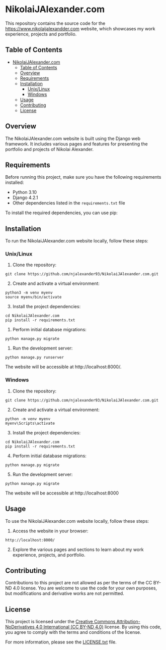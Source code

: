 # NikolaiJAlexander.com

This repository contains the source code for the https://www.nikolaijalexandder.com website, which showcases my work experience, projects and portfolio.

## Table of Contents
- [NikolaiJAlexander.com](#nikolaijalexandercom)
  - [Table of Contents](#table-of-contents)
  - [Overview](#overview)
  - [Requirements](#requirements)
  - [Installation](#installation)
    - [Unix/Linux](#unixlinux)
    - [Windows](#windows)
  - [Usage](#usage)
  - [Contributing](#contributing)
  - [License](#license)

## Overview
The NikolaiJAlexander.com website is built using the Django web framework. It includes various pages and features for presenting the portfolio and projects of Nikolai Alexander.
## Requirements

Before running this project, make sure you have the following requirements installed:

- Python 3.10
- Django 4.2.1
- Other dependencies listed in the `requirements.txt` file

To install the required dependencies, you can use pip:

## Installation
To run the NikolaiJAlexander.com website locally, follow these steps:

### Unix/Linux

1. Clone the repository:
```shell
git clone https://github.com/njalexander93/NikolaiJAlexander.com.git
```

2. Create and activate a virtual environment:
```shell
python3 -m venv myenv
source myenv/bin/activate
```

3. Install the project dependencies:
```shell
cd NikolaiJAlexander.com
pip install -r requirements.txt
```

1. Perform initial database migrations:
```shell
python manage.py migrate
```

1. Run the development server:
```shell
python manage.py runserver
```
The website will be accessible at http://localhost:8000/.

### Windows
1. Clone the repository:
```shell
git clone https://github.com/njalexander93/NikolaiJAlexander.com.git
```

2. Create and activate a virtual environment:
```shell
python -m venv myenv
myenv\Scripts\activate
```

3. Install the project dependencies:
```shell
cd NikolaiJAlexander.com
pip install -r requirements.txt
```

4. Perform initial database migrations:
```shell
python manage.py migrate
```

5. Run the development server:
```shell
python manage.py migrate
```

The website will be accessible at http://localhost:8000

## Usage
To use the NikolaiJAlexander.com website locally, follow these steps:

1. Access the website in your browser:
```arduino
http://localhost:8000/
```

2. Explore the various pages and sections to learn about my work experience, projects, and portfolio.

## Contributing

Contributions to this project are not allowed as per the terms of the CC BY-ND 4.0 license. You are welcome to use the code for your own purposes, but modifications and derivative works are not permitted.

## License

This project is licensed under the [Creative Commons Attribution-NoDerivatives 4.0 International (CC BY-ND 4.0)](https://creativecommons.org/licenses/by-nd/4.0/) license. By using this code, you agree to comply with the terms and conditions of the license.

For more information, please see the [LICENSE.txt](LICENSE.txt) file.
